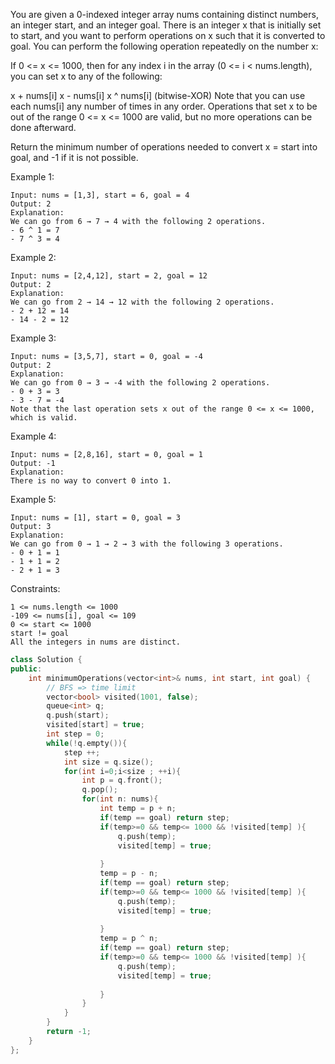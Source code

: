 
You are given a 0-indexed integer array nums containing distinct numbers, an integer start, and an integer goal. There is an integer x that is initially set to start, and you want to perform operations on x such that it is converted to goal. You can perform the following operation repeatedly on the number x:

If 0 <= x <= 1000, then for any index i in the array (0 <= i < nums.length), you can set x to any of the following:

x + nums[i]
x - nums[i]
x ^ nums[i] (bitwise-XOR)
Note that you can use each nums[i] any number of times in any order. Operations that set x to be out of the range 0 <= x <= 1000 are valid, but no more operations can be done afterward.

Return the minimum number of operations needed to convert x = start into goal, and -1 if it is not possible.


Example 1:
```
Input: nums = [1,3], start = 6, goal = 4
Output: 2
Explanation:
We can go from 6 → 7 → 4 with the following 2 operations.
- 6 ^ 1 = 7
- 7 ^ 3 = 4
```

Example 2:
```
Input: nums = [2,4,12], start = 2, goal = 12
Output: 2
Explanation:
We can go from 2 → 14 → 12 with the following 2 operations.
- 2 + 12 = 14
- 14 - 2 = 12
```
Example 3:
```
Input: nums = [3,5,7], start = 0, goal = -4
Output: 2
Explanation:
We can go from 0 → 3 → -4 with the following 2 operations. 
- 0 + 3 = 3
- 3 - 7 = -4
Note that the last operation sets x out of the range 0 <= x <= 1000, which is valid.
```
Example 4:
```
Input: nums = [2,8,16], start = 0, goal = 1
Output: -1
Explanation:
There is no way to convert 0 into 1.
```

Example 5:
```
Input: nums = [1], start = 0, goal = 3
Output: 3
Explanation: 
We can go from 0 → 1 → 2 → 3 with the following 3 operations. 
- 0 + 1 = 1 
- 1 + 1 = 2
- 2 + 1 = 3
```

Constraints:
```
1 <= nums.length <= 1000
-109 <= nums[i], goal <= 109
0 <= start <= 1000
start != goal
All the integers in nums are distinct.
```



```cpp
class Solution {
public:
    int minimumOperations(vector<int>& nums, int start, int goal) {
        // BFS => time limit
        vector<bool> visited(1001, false);
        queue<int> q;
        q.push(start);
        visited[start] = true;
        int step = 0;
        while(!q.empty()){
            step ++;
            int size = q.size();
            for(int i=0;i<size ; ++i){
                int p = q.front();
                q.pop();
                for(int n: nums){
                    int temp = p + n;
                    if(temp == goal) return step;
                    if(temp>=0 && temp<= 1000 && !visited[temp] ){
                        q.push(temp);
                        visited[temp] = true;
                        
                    }
                    temp = p - n;
                    if(temp == goal) return step;
                    if(temp>=0 && temp<= 1000 && !visited[temp] ){
                        q.push(temp);
                        visited[temp] = true;
                        
                    }
                    temp = p ^ n;
                    if(temp == goal) return step;
                    if(temp>=0 && temp<= 1000 && !visited[temp] ){
                        q.push(temp);
                        visited[temp] = true;
                        
                    }
                } 
            }
        }
        return -1;
    }
};
```